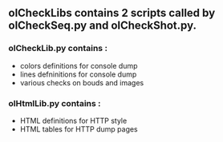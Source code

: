 ## olCheckLibs contains 2 scripts called by olCheckSeq.py and olCheckShot.py.

### olCheckLib.py contains : ###
- colors definitions for console dump
- lines defninitions for console dump
- various checks on bouds and images

### olHtmlLib.py contains : ###
- HTML definitions for HTTP style
- HTML tables for HTTP dump pages


